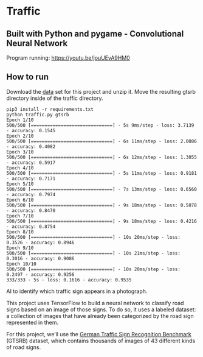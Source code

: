 # Traffic

## Built with Python and pygame - Convolutional Neural Network
Program running: https://youtu.be/jouUEvA9HM0

## How to run
Download the [data](https://cdn.cs50.net/ai/2020/x/projects/5/gtsrb.zip) set for this project and unzip it. Move the resulting gtsrb directory inside of the traffic directory.

```
pip3 install -r requirements.txt
python traffic.py gtsrb
Epoch 1/10
500/500 [==============================] - 5s 9ms/step - loss: 3.7139 - accuracy: 0.1545
Epoch 2/10
500/500 [==============================] - 6s 11ms/step - loss: 2.0086 - accuracy: 0.4082
Epoch 3/10
500/500 [==============================] - 6s 12ms/step - loss: 1.3055 - accuracy: 0.5917
Epoch 4/10
500/500 [==============================] - 5s 11ms/step - loss: 0.9181 - accuracy: 0.7171
Epoch 5/10
500/500 [==============================] - 7s 13ms/step - loss: 0.6560 - accuracy: 0.7974
Epoch 6/10
500/500 [==============================] - 9s 18ms/step - loss: 0.5078 - accuracy: 0.8470
Epoch 7/10
500/500 [==============================] - 9s 18ms/step - loss: 0.4216 - accuracy: 0.8754
Epoch 8/10
500/500 [==============================] - 10s 20ms/step - loss: 0.3526 - accuracy: 0.8946
Epoch 9/10
500/500 [==============================] - 10s 21ms/step - loss: 0.3016 - accuracy: 0.9086
Epoch 10/10
500/500 [==============================] - 10s 20ms/step - loss: 0.2497 - accuracy: 0.9256
333/333 - 5s - loss: 0.1616 - accuracy: 0.9535

```

AI to identify which traffic sign appears in a photograph.

This project uses TensorFlow to build a neural network to classify road signs based on an image of those signs. To do so, it uses a labeled dataset: a collection of images that have already been categorized by the road sign represented in them.

For this project, we’ll use the [German Traffic Sign Recognition Benchmark](https://cdn.cs50.net/ai/2020/x/projects/5/gtsrb.zip) (GTSRB) dataset, which contains thousands of images of 43 different kinds of road signs.
